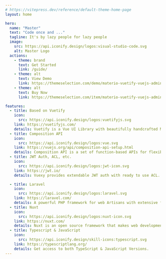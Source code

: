 ```yaml
---
# https://vitepress.dev/reference/default-theme-home-page
layout: home

hero:
  name: "Master"
  text: "Code once and ..."
  tagline: It's by lazy people for lazy people
  image:
    src: https://api.iconify.design/logos:visual-studio-code.svg
    alt: Master Logo
  actions:
    - theme: brand
      text: Get Started
      link: /guide/
    - theme: alt
      text: View Demo
      link: https://themeselection.com/demo/materio-vuetify-vuejs-admin-template/demo-1
    - theme: alt
      text: Buy Now
      link: https://themeselection.com/item/materio-vuetify-vuejs-admin-template/

features:
  - title: Based on Vuetify
    icon:
      src: https://api.iconify.design/logos:vuetifyjs.svg
    link: https://vuetifyjs.com/
    details: Vuetify is a Vue UI Library with beautifully handcrafted Material Components.
  - title: Composition API
    icon:
      src: https://api.iconify.design/logos:vue.svg
    link: https://vuejs.org/api/composition-api-setup.html
    details: Composition API is a set of function-based APIs for flexible component logic.
  - title: JWT Auth, ACL, etc.
    icon:
      src: https://api.iconify.design/logos:jwt-icon.svg
    link: https://jwt.io/
    details: Vuexy provides extendable JWT auth with ready to use ACL.

  - title: Laravel
    icon: 
      src: https://api.iconify.design/logos:laravel.svg
    link: https://laravel.com/
    details: A powerful PHP framework for web Artisans with extensive features.
  - title: Nuxt
    icon: 
      src: https://api.iconify.design/logos:nuxt-icon.svg
    link: https://nuxt.com/
    details: Nuxt is an open source framework that makes web development intuitive and powerful.
  - title: Typescript & JavaScript
    icon: 
      src: https://api.iconify.design/skill-icons:typescript.svg
    link: https://typescriptlang.org/
    details: Get access to both TypeScript & JavaScript Versions.
---
```


